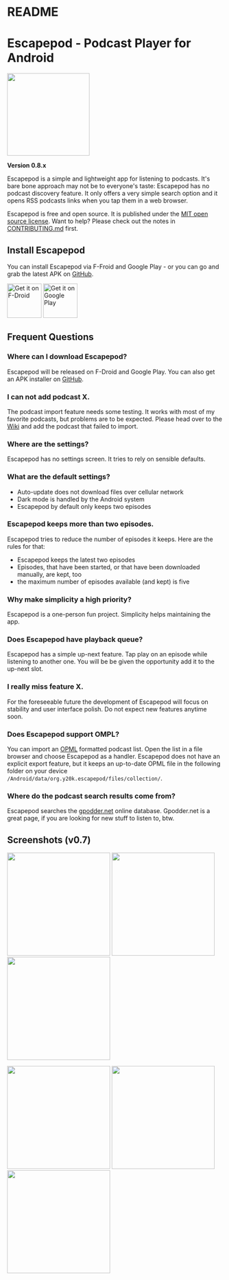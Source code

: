 README
======

# Escapepod - Podcast Player for Android
<img src="https://raw.githubusercontent.com/y20k/escapepod/master/app/src/main/res/mipmap-xxxhdpi/ic_launcher_round.png" width="192" />

**Version 0.8.x**

Escapepod is a simple and lightweight app for listening to podcasts. It's bare bone approach may not be to everyone's taste: Escapepod has no podcast discovery feature. It only offers a very simple search option and it opens RSS podcasts links when you tap them in a web browser.

Escapepod is free and open source. It is published under the [MIT open source license](https://opensource.org/licenses/MIT). Want to help? Please check out the notes in [CONTRIBUTING.md](https://github.com/y20k/escapepod/blob/master/CONTRIBUTE.md) first.

## Install Escapepod
You can install Escapepod via F-Froid and Google Play - or you can go and grab the latest APK on [GitHub](https://github.com/y20k/escapepod/releases).

[<img src="https://fdroid.gitlab.io/artwork/badge/get-it-on.png"
     alt="Get it on F-Droid"
     height="80">](https://f-droid.org/packages/org.y20k.escapepod/)
[<img src="https://play.google.com/intl/en_us/badges/images/generic/en-play-badge.png"
     alt="Get it on Google Play"
     height="80">](https://play.google.com/store/apps/details?id=org.y20k.escapepod)

## Frequent Questions

### Where can I download Escapepod?
Escapepod will be released on F-Droid and Google Play. You can also get an APK installer on [GitHub](https://github.com/y20k/escapepod/releases).

### I can not add podcast X.
The podcast import feature needs some testing. It works with most of my favorite podcasts, but problems are to be expected. Please head over to the [Wiki](https://github.com/y20k/escapepod/wiki/Podcasts-feeds-that-are-not-working-yet) and add the podcast that failed to import.

### Where are the settings?
Escapepod has no settings screen. It tries to rely on sensible defaults.

### What are the default settings?
- Auto-update does not download files over cellular network
- Dark mode is handled by the Android system
- Escapepod by default only keeps two episodes

### Escapepod keeps more than two episodes.
Escapepod tries to reduce the number of episodes it keeps. Here are the rules for that:

- Escapepod keeps the latest two episodes
- Episodes, that have been started, or that have been downloaded manually, are kept, too
- the maximum number of episodes available (and kept) is five

### Why make simplicity a high priority?
Escapepod is a one-person fun project. Simplicity helps maintaining the app.

### Does Escapepod have playback queue?
Escapepod has a simple up-next feature. Tap play on an episode while listening to another one. You will be be given the opportunity add it to the up-next slot.

### I really miss feature X.
For the foreseeable future the development of Escapepod will focus on stability and user interface polish. Do not expect new features anytime soon.

### Does Escapepod support OMPL?
You can import an [OPML](https://en.wikipedia.org/wiki/OPML) formatted podcast list. Open the list in a file browser and choose Escapepod as a handler. Escapepod does not have an explicit export feature, but it keeps an up-to-date OPML file in the following folder on your device `/Android/data/org.y20k.escapepod/files/collection/`.

### Where do the podcast search results come from?
Escapepod searches the [gpodder.net](https://gpodder.net/directory/) online database. Gpodder.net is a great page, if you are looking for new stuff to listen to, btw.


## Screenshots (v0.7)
[<img src="https://raw.githubusercontent.com/y20k/escapepod/master/metadata/en-US/phoneScreenshots/01-lockscreen-active-v0.7-oneplus5.png" width="240">](https://raw.githubusercontent.com/y20k/escapepod/master/metadata/en-US/phoneScreenshots/01-lockscreen-active-v0.7-oneplus5.png)
[<img src="https://raw.githubusercontent.com/y20k/escapepod/master/metadata/en-US/phoneScreenshots/02-playback-v0.7-oneplus5.png" width="240">](https://raw.githubusercontent.com/y20k/escapepod/master/metadata/en-US/phoneScreenshots/02-playback-v0.7-oneplus5.png)
[<img src="https://raw.githubusercontent.com/y20k/escapepod/master/metadata/en-US/phoneScreenshots/03-large-player-sheet-v0.7-oneplus5.png" width="240">](https://raw.githubusercontent.com/y20k/escapepod/master/metadata/en-US/phoneScreenshots/03-large-player-sheet-v0.7-oneplus5.png)

[<img src="https://raw.githubusercontent.com/y20k/escapepod/master/metadata/en-US/phoneScreenshots/04-show_notes-v0.7-oneplus5.png" width="240">](https://raw.githubusercontent.com/y20k/escapepod/master/metadata/en-US/phoneScreenshots/04-show_notes-v0.7-oneplus5.png)
[<img src="https://raw.githubusercontent.com/y20k/escapepod/master/metadata/en-US/phoneScreenshots/05-podcast-details-v0.7-oneplus5.png" width="240">](https://raw.githubusercontent.com/y20k/escapepod/master/metadata/en-US/phoneScreenshots/05-podcast-details-v0.7-oneplus5.png)
[<img src="https://raw.githubusercontent.com/y20k/escapepod/master/metadata/en-US/phoneScreenshots/06-add-podcast-v0.7-oneplus5.png" width="240">](https://raw.githubusercontent.com/y20k/escapepod/master/metadata/en-US/phoneScreenshots/06-add-podcast-v0.7-oneplus5.png)
